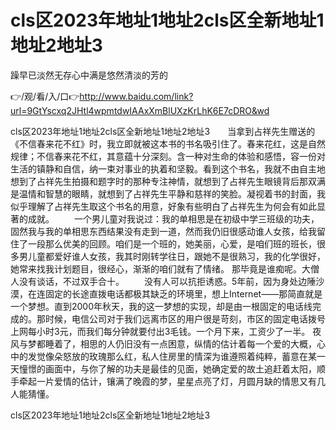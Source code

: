 # cls区2023年地址1地址2cls区全新地址1地址2地址3
躁早已淡然无存心中满是悠然清淡的芳的

👉/观/看/入/口👉http://www.baidu.com/link?url=9GtYscxq2JHtl4wpmtdwIAAxXmBlUXzKrLhK6E7cDRO&wd

cls区2023年地址1地址2cls区全新地址1地址2地址3　　当拿到占祥先生赠送的《不信春来花不红》时，我立即就被这本书的书名吸引住了。春来花红，这是自然规律；不信春来花不红，其意蕴十分深刻。含一种对生命的体验和感悟，容一份对生活的镇静和自信，纳一束对事业的执着和坚毅。看到这个书名，我就不由自主地想到了占祥先生拍摄和题字时的那种专注神情，就想到了占祥先生眼镜背后那双满是温情和智慧的眼睛，就想到了占祥先生平静和慈祥的笑脸。凝视着书的封面，我似乎理解了占祥先生取这个书名的用意，好象有些明白了占祥先生为何会有如此显著的成就。
　　一个男儿童对我说过：我的单相思是在初级中学三班级的功夫，固然我与我的单相思东西结果没有走到一道，然而我仍旧很感动谁人女孩，给我留住了一段那么优美的回顾。咱们是一个班的，她美丽，心爱，是咱们班的班长，很多男儿童都爱好谁人女孩，我其时刚转学往日，跟她不是很熟习，我的化学很好，她常来找我计划题目，很经心，渐渐的咱们就有了情绪。
那毕竟是谁痴呢。大僧人没有谈话，不过双手合十。
　　没有人可以抗拒诱惑。5年前，因为身处边陲沙漠，在连固定的长途直拨电话都极其缺乏的环境里，想上Internet——那简直就是一个梦想。直到2000年秋天，我的这一梦想的实现，却是由一根固定的电话线完成的。那时候，电信公司对于我们远离市区的用户很是苛刻，市区的固定电话拨号上网每小时3元，而我们每分钟就要付出3毛钱。一个月下来，工资少了一半。
夜风与梦都睡着了，相思的人仍旧没有一点困意，纵情的估计着每一个爱的大概，心中的发觉像朵怒放的玫瑰那么红，私人住房里的情深为谁遵照着纯粹，蓄意在某一天憧憬的画面中，与你了解的功夫是最佳的见面，她确定爱的故土追赶着太阳，顺手牵起一片爱情的估计，镶满了晚霞的梦，星星点亮了灯，月圆月缺的情思又有几人能猜懂。

cls区2023年地址1地址2cls区全新地址1地址2地址3
